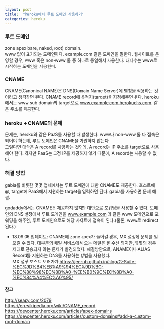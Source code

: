 ```yaml
---
layout: post
title:  "heroku에서 루트 도메인 사용하기"
categories: heroku
---
```


### 루트 도메인
zone apex(bare, naked, root) domain.<br>
www 없이 표기되는 도메인이다. example.com 같은 도메인을 말한다.
웹사이트를 운영할 경우, www 혹은 non-www 둘 중 하나로 통일해서 사용한다.
대다수는 www로 시작하는 도메인을 사용한다.

### CNAME
CNAME(Canonical NAME)은 DNS(Domain Name Server)에 별칭을 적용하는 것이라고 생각하면 된다.
CNAME record에 목적지(target)을 지정해주면 된다.
heroku에서는 www sub domain의 target으로 www.example.com.herokudns.com. 같은 주소를 제공한다.

### heroku + CNAME의 문제
문제는, heroku와 같은 PaaS를 사용할 때 발생한다.
www나 non-www 둘 다 접속은 되어야 하는데, 루트 도메인은 CNAME을 지원하지 않는다.<br>
그렇다면 대안은 A record를 사용하는 것인데, A record는 IP 주소를 target으로 사용해야 한다.
하지만 PaaS는 고정 IP를 제공하지 않기 때문에, A record는 사용할 수 없다.

### 해결 방법
gabia를 비롯한 몇몇 업체에서는 루트 도메인에 대한 CNAME도 제공한다.
호스트에 @, target에 PaaS에서 지원하는 target을 입력하면 된다.
gabia를 사용하면 문제 해결.

godaddy에서는 CNAME은 제공하지 않지만 대안으로 포워딩을 사용할 수 있다.
도메인의 DNS 설정에서 루트 도메인을 www.example.com 과 같은 www 도메인으로 포워딩을 해주면, 루트 도메인으로도 해당 사이트에 접속이 된다.(물론, www로 redirect된다.)

* 18.09.06 업데이트: CNAME에 zone apex가 들어갈 경우, MX 설정에 문제를 일으킬 수 있다. 대부분의 메일 서비스에서 오는 메일은 잘 수신 되지만, 몇몇의 경우 제대로 전송되지 않는 문제가 발견되었다. 해결방안으로, ANAME이나 ALIAS Record를 지원하는 DNS를 사용하는 방법을 사용했다.<br>
MX 설정 포스트 보러가기:<https://jeesub.github.io/blog/G-Suite-%EC%9D%B4%EB%A9%94%EC%9D%BC-%EC%88%98%EC%8B%A0-%EB%B0%9C%EC%8B%A0-%EC%84%A4%EC%A0%95/>

#### 참고
<http://seapy.com/2079><br>
<https://en.wikipedia.org/wiki/CNAME_record><br>
<https://devcenter.heroku.com/articles/apex-domains><br>
<https://devcenter.heroku.com/articles/custom-domains#add-a-custom-root-domain>